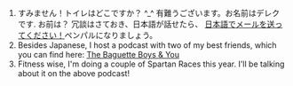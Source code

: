 1.  すみません！トイレはどこですか？ ^\_^ 有難うございます。お名前はデレクです. お前は？ 冗談はさておき、日本語が話せたら、 [日本語でメールを送ってください！](mailto:derekfoster94@gmail.com)ペンパルになりましょう。
2.  Besides Japanese, I host a podcast with two of my best friends, which you can find here: [The Baguette Boys & You](https://linktr.ee/baguetteboys)
3.  Fitness wise, I'm doing a couple of Spartan Races this year. I'll be talking about it on the above podcast!
